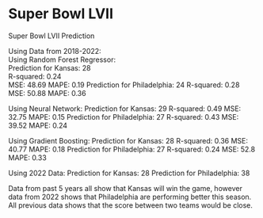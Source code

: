 # Super Bowl LVII
Super Bowl LVII Prediction


Using Data from 2018-2022:  
Using Random Forest Regressor:  
Prediction for Kansas: 28  
R-squared: 0.24    
MSE: 48.69
MAPE: 0.19
Prediction for Philadelphia: 24
R-squared: 0.28
MSE: 50.88
MAPE: 0.36

Using Neural Network:
Prediction for Kansas: 29
R-squared: 0.49
MSE: 32.75
MAPE: 0.15
Prediction for Philadelphia: 27
R-squared: 0.43
MSE: 39.52
MAPE: 0.24

Using Gradient Boosting:
Prediction for Kansas: 28
R-squared: 0.36
MSE: 40.77
MAPE: 0.18
Prediction for Philadelphia: 27
R-squared: 0.24
MSE: 52.8
MAPE: 0.33

Using 2022 Data:
Prediction for Kansas: 28
Prediction for Philadelphia: 38

Data from past 5 years all show that Kansas will win the game, however data from 2022 shows that Philadelphia are performing better this season. All previous data shows that the score between two teams would be close.
